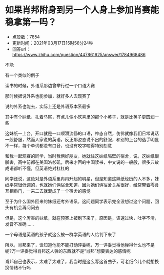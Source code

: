 # 如果肖邦附身到另一个人身上参加肖赛能稳拿第一吗？
- 点赞数：7854
- 更新时间：2021年03月17日15时56分24秒
- 回答url：https://www.zhihu.com/question/447861925/answer/1784968486
<body>
 <p data-pid="9zM5PWZa">不能</p>
 <p data-pid="mUB7oMmr">有一个类似的例子</p>
 <p data-pid="QgsP3XGk">读书的时候，外语系那边曾举行过一个口语大赛</p>
 <p data-pid="IjyZ_NKS">那时候据说外系也能参加，就好多人去观赛了</p>
 <p data-pid="N7K8C3uR">说的外系也能去，实际上还是外语系本系最多</p>
 <p data-pid="9APFMZ2Z">其中有个妹纸，扎着马尾，有点儿像小欢喜里的那个小英子，就是比英子更圆润一些</p>
 <p data-pid="ylQWuXM7">这妹纸一上台，开口就是一口顺滑流畅的口语，神态自然，仿佛就像我们日常说话一般舒服，然而人家说的英语，反正那姿态说不出的舒服，和别的上台的选手明显不一样，每个单词都没有口音，也没有咬字咬得特别刻意</p>
 <p data-pid="bE3TsdUy">和我一起观赛的同学，当时我俩好朋友，她就住这妹纸隔壁的宿舍，说，这妹纸很腻害，高中前都在美国洛杉矶，后来才回的中国读书，中文说的一般般，很多典故成语都听不懂，但英语绝对杠杠的</p>
 <p data-pid="1rASP0k_">同学还说，这绝对是外语系里冉冉升起的明星，但是知道这妹纸经历的人不多，妹纸平常很低调的，也就她们俩宿舍知道，因为她们俩宿舍关系很好，经常带着零食互相串门，一来二去就混成了一个宿舍的感觉</p>
 <p data-pid="izFkx0KF">至于为什么国外回来的妹纸还考外语系，这问题同学表示完全没想过这个问题，回头有机会再问问去</p>
 <p data-pid="VXLINZW7">但是，这个厉害的妹纸，就在预赛上被刷下来了，原因是，语速过快，吐字不清，发音不准确……</p>
 <p data-pid="O8UhTXlS">一个母语是英语的孩子就这么被一群学英语的人给判下来了</p>
 <p data-pid="0noFU6e6">所以，肖邦来了，谁知道他能不能打动评委呢，万一评委觉得他弹得什么也不是呢?万一评委觉得肖邦这人弹的东西就不是“肖邦”想要表达的感情呢</p>
 <p data-pid="lHEpiGBI">肖邦自己也表示，太难了太难了，我当时是这么写这首曲子，可老纸今儿个就想换换情绪不行吗</p>
</body>